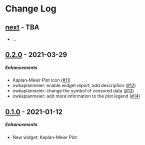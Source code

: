 Change Log
==========

[next] - TBA
------------
* ...

[0.2.0] - 2021-03-29
--------------------
##### Enhancements
* Kaplan-Meier Plot icon ([#11](../../pull/11))
* owkaplanmeier: enable widget report, add description ([#12](../../pull/12))
* owkaplanmeier: change the symbol of censored data ([#13](../../pull/13))
* owkaplanmeier: add more information to the plot legend ([#14](../../pull/14))


[0.1.0] - 2021-01-12
--------------------
##### Enhancements
* New widget: Kaplan-Meier Plot



[next]: https://github.com/biolab/orange3-survival-analysis/compare/0.2.0...master
[0.2.0]: https://github.com/biolab/orange3-survival-analysis/compare/0.1.0...0.2.0
[0.1.0]: https://github.com/biolab/orange3-survival-analysis/compare/20b2bd8ea02876eb9cad3925e0954054da2690de...0.1.0
